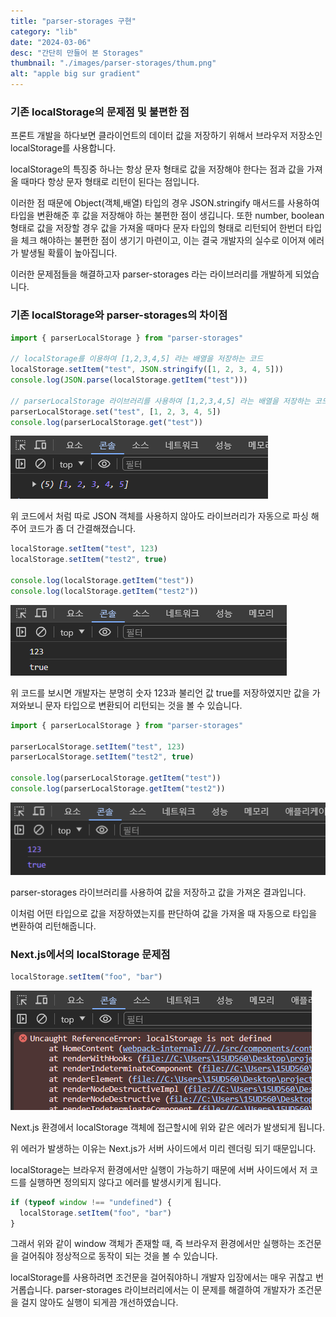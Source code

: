 ```yaml
---
title: "parser-storages 구현"
category: "lib"
date: "2024-03-06"
desc: "간단히 만들어 본 Storages"
thumbnail: "./images/parser-storages/thum.png"
alt: "apple big sur gradient"
---
```


### 기존 localStorage의 문제점 및 불편한 점

프론트 개발을 하다보면 클라이언트의 데이터 값을 저장하기 위해서 브라우저 저장소인 localStorage를 사용합니다.

localStorage의 특징중 하나는 항상 문자 형태로 값을 저장해야 한다는 점과 값을 가져올 때마다 항상 문자 형태로 리턴이 된다는 점입니다.

이러한 점 때문에 Object(객체,배열) 타입의 경우 JSON.stringify 매서드를 사용하여 타입을 변환해준 후 값을 저장해야 하는 불편한 점이 생깁니다. 또한 number, boolean 형태로 값을 저장할 경우 값을 가져올 때마다 문자 타입의 형태로 리턴되어 한번더 타입을 체크 해야하는 불편한 점이 생기기 마련이고, 이는 결국 개발자의 실수로 이어져 에러가 발생될 확률이 높아집니다.

이러한 문제점들을 해결하고자 parser-storages 라는 라이브러리를 개발하게 되었습니다.

### 기존 localStorage와 parser-storages의 차이점

```jsx
import { parserLocalStorage } from "parser-storages"

// localStorage를 이용하여 [1,2,3,4,5] 라는 배열을 저장하는 코드
localStorage.setItem("test", JSON.stringify([1, 2, 3, 4, 5]))
console.log(JSON.parse(localStorage.getItem("test")))

// parserLocalStorage 라이브러리를 사용하여 [1,2,3,4,5] 라는 배열을 저장하는 코드
parserLocalStorage.set("test", [1, 2, 3, 4, 5])
console.log(parserLocalStorage.get("test"))
```

<img src='./images/parser-storages/console.png'>

위 코드에서 처럼 따로 JSON 객체를 사용하지 않아도 라이브러리가 자동으로 파싱 해주어 코드가 좀 더 간결해졌습니다.

```js
localStorage.setItem("test", 123)
localStorage.setItem("test2", true)

console.log(localStorage.getItem("test"))
console.log(localStorage.getItem("test2"))
```

<img src='./images/parser-storages/console3.png'>

위 코드를 보시면 개발자는 분명히 숫자 123과 불리언 값 true를 저장하였지만 값을 가져와보니 문자 타입으로 변환되어 리턴되는 것을 볼 수 있습니다.

```js
import { parserLocalStorage } from "parser-storages"

parserLocalStorage.setItem("test", 123)
parserLocalStorage.setItem("test2", true)

console.log(parserLocalStorage.getItem("test"))
console.log(parserLocalStorage.getItem("test2"))
```

<img src='./images/parser-storages/console2.png'>

parser-storages 라이브러리를 사용하여 값을 저장하고 값을 가져온 결과입니다.

이처럼 어떤 타입으로 값을 저장하였는지를 판단하여 값을 가져올 때 자동으로 타입을 변환하여 리턴해줍니다.

### Next.js에서의 localStorage 문제점

```js
localStorage.setItem("foo", "bar")
```

<img src='./images/parser-storages/next_console.png'/>

Next.js 환경에서 localStorage 객체에 접근할시에 위와 같은 에러가 발생되게 됩니다.

위 에러가 발생하는 이유는 Next.js가 서버 사이드에서 미리 렌더링 되기 때문입니다.

localStorage는 브라우저 환경에서만 실행이 가능하기 때문에 서버 사이드에서 저 코드를 실행하면 정의되지 않다고 에러를 발생시키게 됩니다.

```js
if (typeof window !== "undefined") {
  localStorage.setItem("foo", "bar")
}
```

그래서 위와 같이 window 객체가 존재할 때, 즉 브라우저 환경에서만 실행하는 조건문을 걸어줘야 정상적으로 동작이 되는 것을 볼 수 있습니다.

localStorage를 사용하려면 조건문을 걸어줘야하니 개발자 입장에서는 매우 귀찮고 번거롭습니다. parser-storages 라이브러리에서는 이 문제를 해결하여 개발자가 조건문을 걸지 않아도 실행이 되게끔 개선하였습니다.
